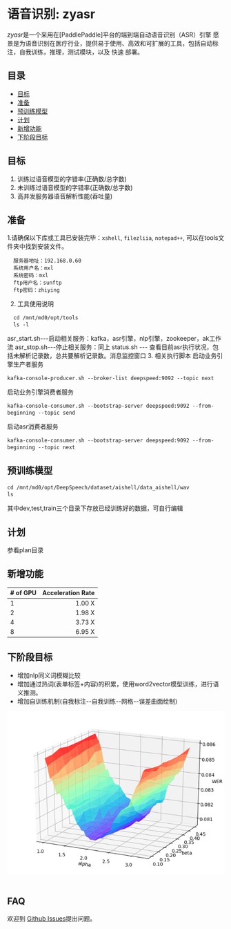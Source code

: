 # 语音识别: zyasr
*zyasr*是一个采用在[PaddlePaddle]平台的端到端自动语音识别（ASR）引擎
愿景是为语音识别在医疗行业，提供易于使用、高效和可扩展的工具，包括自动标注，自我训练，推理，测试模块，以及 快速 部署。

## 目录
- [目标](#目标)
- [准备](#准备)
- [预训练模型](#预训练模型)
- [计划](#计划)
- [新增功能](#新增功能)
- [下阶段目标](#下阶段目标)


## 目标
1. 训练过语音模型的字错率(正确数/总字数)
2. 未训练过语音模型的字错率(正确数/总字数)
3. 高并发服务器语音解析性能(吞吐量)

## 准备
1.请确保以下库或工具已安装完毕：`xshell`, `filezliia`, `notepad++`,  可以在tools文件夹中找到安装文件。
```
  服务器地址：192.168.0.60
  系统用户名：mxl
  系统密码：mxl
  ftp用户名：sunftp
  ftp密码：zhiying
 ```
2. 工具使用说明
```
  cd /mnt/md0/opt/tools
  ls -l
```
asr_start.sh---启动相关服务：kafka，asr引擎，nlp引擎，zookeeper，ak工作流
asr_stop.sh---停止相关服务：同上
status.sh   --- 查看目前asr执行状况，包括未解析记录数，总共要解析记录数。消息监控窗口
3. 相关执行脚本
启动业务引擎生产者服务
```
kafka-console-producer.sh --broker-list deepspeed:9092 --topic next
```
启动业务引擎消费者服务
```
kafka-console-consumer.sh --bootstrap-server deepspeed:9092 --from-beginning --topic send
```
启动asr消费者服务
````
kafka-console-consumer.sh --bootstrap-server deepspeed:9092 --from-beginning --topic next
````

## 预训练模型
```
cd /mnt/md0/opt/DeepSpeech/dataset/aishell/data_aishell/wav
ls
```
其中dev,test,train三个目录下存放已经训练好的数据，可自行编辑
## 计划
参看plan目录

## 新增功能
| # of GPU  | Acceleration Rate |
| --------  | --------------:   |
| 1         | 1.00 X |
| 2         | 1.98 X |
| 4         | 3.73 X |
| 8         | 6.95 X |

## 下阶段目标
- 增加nlp同义词模糊比较
- 增加通过热词(表单标签+内容)的积累，使用word2vector模型训练，进行语义推测。
- 增加自训练机制(自我标注--自我训练--网格--误差曲面绘制)
<p align="center">
<img src="doc/images/tuning_error_surface.png"  width=550><br/>
<br/>
</p>

## FAQ
欢迎到 [Github Issues](https://github.com/maxiaolu19710219/asr-test/issues)提出问题。



